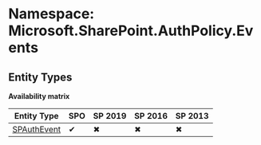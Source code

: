 # Namespace: Microsoft.SharePoint.AuthPolicy.Events

## Entity Types

**Availability matrix**

Entity Type | SPO | SP 2019 | SP 2016 | SP 2013
----------|-----|---------|---------|--------
[SPAuthEvent](./EntityTypes/SPAuthEvent.md) | ✔ | ✖ | ✖ | ✖
